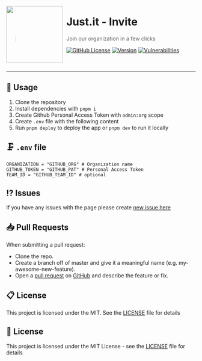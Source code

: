  <a href="https://github.com/just-that"><img src="https://user-images.githubusercontent.com/49127376/236443685-175baf83-ac5b-4952-98d2-ff94a538d50d.png" align="left" style="float: left; margin: 0 10px 0 0; width: 150px; height: 150px;"></a>


# Just.it - Invite

> Join our organization in a few clicks

[![GitHub License](https://img.shields.io/github/license/just-that/invite?color=%2334D058&logo=github&style=flat-square&label=License)](https://github.com/just-that/invite/blob/main/license)
[![Version](https://img.shields.io/github/v/release/just-that/invite?color=%2334D058&logo=github&style=flat-square&label=Version)](https://github.com/just-that/invite/releases)
[![Vulnerabilities](https://img.shields.io/snyk/vulnerabilities/github/just-that/invite?color=%2334D058&logo=github&style=flat-square&label=Vulnerabilities)](https://github.com/just-that/invite)
<br><br><br>

---

## 🔩 Usage

1. Clone the repository
2. Install dependencies with `pnpm i`
3. Create Github Personal Access Token with `admin:org` scope
4. Create `.env` file with the following content
5. Run `pnpm deploy` to deploy the app or `pnpm dev` to run it locally

## 🗜️ `.env` file

```
ORGANIZATION = "GITHUB_ORG" # Organization name
GITHUB_TOKEN = "GITHUB_PAT" # Personal Access Token
TEAM_ID = "GITHUB_TEAM_ID" # optional
```

## ⁉️ Issues

If you have any issues with the page please create [new issue here](https://github.com/just-that/invite/issues)

## 📥 Pull Requests

When submitting a pull request:

- Clone the repo.
- Create a branch off of master and give it a meaningful name (e.g. my-awesome-new-feature).
- Open a [pull request](https://github.com/just-that/invite/pulls) on [GitHub](https://github.com) and describe the feature or fix.

## 📋 License

This project is licensed under the MIT. See the [LICENSE](https://github.com/just-that/invite/blob/main/license) file for details

## 📃 License

This project is licensed under the MIT License - see the [LICENSE](license.md) file for details
